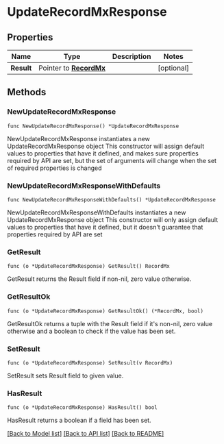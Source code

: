 # UpdateRecordMxResponse

## Properties

Name | Type | Description | Notes
------------ | ------------- | ------------- | -------------
**Result** | Pointer to [**RecordMx**](RecordMx.md) |  | [optional] 

## Methods

### NewUpdateRecordMxResponse

`func NewUpdateRecordMxResponse() *UpdateRecordMxResponse`

NewUpdateRecordMxResponse instantiates a new UpdateRecordMxResponse object
This constructor will assign default values to properties that have it defined,
and makes sure properties required by API are set, but the set of arguments
will change when the set of required properties is changed

### NewUpdateRecordMxResponseWithDefaults

`func NewUpdateRecordMxResponseWithDefaults() *UpdateRecordMxResponse`

NewUpdateRecordMxResponseWithDefaults instantiates a new UpdateRecordMxResponse object
This constructor will only assign default values to properties that have it defined,
but it doesn't guarantee that properties required by API are set

### GetResult

`func (o *UpdateRecordMxResponse) GetResult() RecordMx`

GetResult returns the Result field if non-nil, zero value otherwise.

### GetResultOk

`func (o *UpdateRecordMxResponse) GetResultOk() (*RecordMx, bool)`

GetResultOk returns a tuple with the Result field if it's non-nil, zero value otherwise
and a boolean to check if the value has been set.

### SetResult

`func (o *UpdateRecordMxResponse) SetResult(v RecordMx)`

SetResult sets Result field to given value.

### HasResult

`func (o *UpdateRecordMxResponse) HasResult() bool`

HasResult returns a boolean if a field has been set.


[[Back to Model list]](../README.md#documentation-for-models) [[Back to API list]](../README.md#documentation-for-api-endpoints) [[Back to README]](../README.md)


